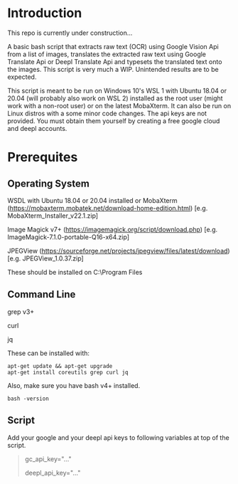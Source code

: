 # Introduction

This repo is currently under construction...

A basic bash script that extracts raw text (OCR) using Google Vision Api from a list of images, translates the extracted raw text using Google Translate Api or Deepl Translate Api and typesets the translated text onto the images. This script is very much a WIP. Unintended results are to be expected.

This script is meant to be run on Windows 10's WSL 1 with Ubuntu 18.04 or 20.04 (will probably also work on WSL 2) installed as the root user (might work with a non-root user) or on the latest MobaXterm. It can also be run on Linux distros with a some minor code changes. The api keys are not provided. You must obtain them yourself by creating a free google cloud and deepl accounts.

# Prerequites

## Operating System

WSDL with Ubuntu 18.04 or 20.04 installed or MobaXterm (https://mobaxterm.mobatek.net/download-home-edition.html) [e.g. MobaXterm_Installer_v22.1.zip]

Image Magick v7+ (https://imagemagick.org/script/download.php) [e.g. ImageMagick-7.1.0-portable-Q16-x64.zip]

JPEGView (https://sourceforge.net/projects/jpegview/files/latest/download) [e.g. JPEGView_1.0.37.zip]

These should be installed on C:\Program Files

## Command Line

grep v3+

curl

jq

These can be installed with:

```
apt-get update && apt-get upgrade 
apt-get install coreutils grep curl jq
```

Also, make sure you have bash v4+ installed.

```
bash -version
```

## Script

Add your google and your deepl api keys to following variables at top of the script.

>gc_api_key="..."
>
>deepl_api_key="..."

